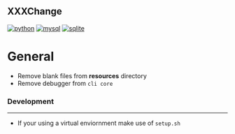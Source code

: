 ## XXXChange
[![python](https://img.shields.io/badge/Python-3776AB?style=for-the-badge&logo=python&logoColor=white)]()
[![mysql](https://img.shields.io/badge/MySQL-00000F?style=for-the-badge&logo=mysql&logoColor=whitexxx)]()
[![sqlite](https://img.shields.io/badge/SQLite-07405E?style=for-the-badge&logo=sqlite&logoColor=white)]()
# General
- Remove blank files from **resources** directory
- Remove debugger from `cli core`

### Development
---
- If your using a virtual enviornment make use of `setup.sh`